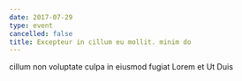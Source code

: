 ```yaml
---
date: 2017-07-29
type: event
cancelled: false
title: Excepteur in cillum eu mollit. minim do
---
```

cillum non voluptate culpa in eiusmod fugiat Lorem et Ut Duis